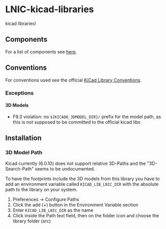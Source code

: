 # LNIC-kicad-libraries
kicad libraries!

## Components
For a list of components see [here](https://github.com/LateNightIceCream/LNIC-kicad-libraries/blob/main/component_list.md).

## Conventions

For conventions used see the official [KiCad Library Conventions](https://klc.kicad.org/).

### Exceptions
#### 3D Models
- F9.3 violation: no `${KICAD6_3DMODEL_DIR}/` prefix for the model path, as this is not supposed to be committed to the official kicad libs

## Installation
### 3D Model Path
Kicad currently (6.0.10) does not support relative 3D-Paths and the "3D-Search-Path" seems to be undocumented.

To have the footprints include the 3D models from this library you have to add an environment variable called `KICAD_LIB_LNIC_DIR` with the absolute path to the library on your system.

1. Preferences -> Configure Paths
2. Click the add (+) button in the Environment Variable section
3. Enter `KICAD_LIB_LNIC_DIR` as the name
4. Click inside the Path text field, then on the folder icon and choose the library folder (src)
